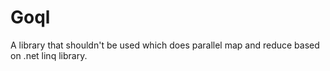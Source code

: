 # Goql
A library that shouldn't be used which does parallel map and reduce based on .net linq library.
